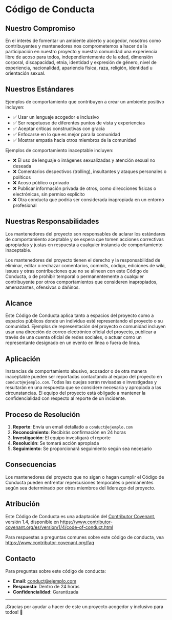 # Código de Conducta

## Nuestro Compromiso

En el interés de fomentar un ambiente abierto y acogedor, nosotros como contribuyentes y mantenedores nos comprometemos a hacer de la participación en nuestro proyecto y nuestra comunidad una experiencia libre de acoso para todos, independientemente de la edad, dimensión corporal, discapacidad, etnia, identidad y expresión de género, nivel de experiencia, nacionalidad, apariencia física, raza, religión, identidad u orientación sexual.

## Nuestros Estándares

Ejemplos de comportamiento que contribuyen a crear un ambiente positivo incluyen:

- ✅ Usar un lenguaje acogedor e inclusivo
- ✅ Ser respetuoso de diferentes puntos de vista y experiencias
- ✅ Aceptar críticas constructivas con gracia
- ✅ Enfocarse en lo que es mejor para la comunidad
- ✅ Mostrar empatía hacia otros miembros de la comunidad

Ejemplos de comportamiento inaceptable incluyen:

- ❌ El uso de lenguaje o imágenes sexualizadas y atención sexual no deseada
- ❌ Comentarios despectivos (trolling), insultantes y ataques personales o políticos
- ❌ Acoso público o privado
- ❌ Publicar información privada de otros, como direcciones físicas o electrónicas, sin permiso explícito
- ❌ Otra conducta que podría ser considerada inapropiada en un entorno profesional

## Nuestras Responsabilidades

Los mantenedores del proyecto son responsables de aclarar los estándares de comportamiento aceptable y se espera que tomen acciones correctivas apropiadas y justas en respuesta a cualquier instancia de comportamiento inaceptable.

Los mantenedores del proyecto tienen el derecho y la responsabilidad de eliminar, editar o rechazar comentarios, commits, código, ediciones de wiki, issues y otras contribuciones que no se alineen con este Código de Conducta, o de prohibir temporal o permanentemente a cualquier contribuyente por otros comportamientos que consideren inapropiados, amenazantes, ofensivos o dañinos.

## Alcance

Este Código de Conducta aplica tanto a espacios del proyecto como a espacios públicos donde un individuo esté representando el proyecto o su comunidad. Ejemplos de representación del proyecto o comunidad incluyen usar una dirección de correo electrónico oficial del proyecto, publicar a través de una cuenta oficial de redes sociales, o actuar como un representante designado en un evento en línea o fuera de línea.

## Aplicación

Instancias de comportamiento abusivo, acosador o de otra manera inaceptable pueden ser reportadas contactando al equipo del proyecto en `conduct@ejemplo.com`. Todas las quejas serán revisadas e investigadas y resultarán en una respuesta que se considere necesaria y apropiada a las circunstancias. El equipo del proyecto está obligado a mantener la confidencialidad con respecto al reporte de un incidente.

## Proceso de Resolución

1. **Reporte**: Envía un email detallado a `conduct@ejemplo.com`
2. **Reconocimiento**: Recibirás confirmación en 24 horas
3. **Investigación**: El equipo investigará el reporte
4. **Resolución**: Se tomará acción apropiada
5. **Seguimiento**: Se proporcionará seguimiento según sea necesario

## Consecuencias

Los mantenedores del proyecto que no sigan o hagan cumplir el Código de Conducta pueden enfrentar repercusiones temporales o permanentes según sea determinado por otros miembros del liderazgo del proyecto.

## Atribución

Este Código de Conducta es una adaptación del [Contributor Covenant](https://www.contributor-covenant.org), versión 1.4, disponible en https://www.contributor-covenant.org/es/version/1/4/code-of-conduct.html

Para respuestas a preguntas comunes sobre este código de conducta, vea https://www.contributor-covenant.org/faq

## Contacto

Para preguntas sobre este código de conducta:

- **Email**: conduct@ejemplo.com
- **Respuesta**: Dentro de 24 horas
- **Confidencialidad**: Garantizada

---

¡Gracias por ayudar a hacer de este un proyecto acogedor y inclusivo para todos! 🤝
